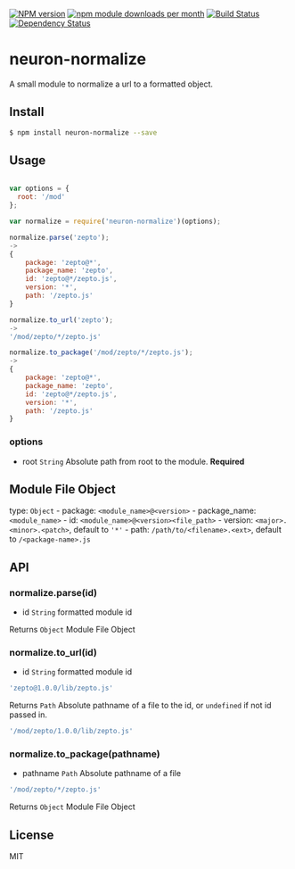 [![NPM version](https://badge.fury.io/js/neuron-normalize.svg)](http://badge.fury.io/js/neuron-normalize)
[![npm module downloads per month](http://img.shields.io/npm/dm/neuron-normalize.svg)](https://www.npmjs.org/package/neuron-normalize)
[![Build Status](https://travis-ci.org/neuron-js/neuron-normalize.svg?branch=master)](https://travis-ci.org/neuron-js/neuron-normalize)
[![Dependency Status](https://david-dm.org/neuron-js/neuron-normalize.svg)](https://david-dm.org/neuron-js/neuron-normalize)

# neuron-normalize

<!-- description -->
A small module to normalize a url to a formatted object.

## Install

```sh
$ npm install neuron-normalize --save
```

## Usage

```js

var options = {
  root: '/mod'
};

var normalize = require('neuron-normalize')(options);

normalize.parse('zepto');
->
{
    package: 'zepto@*',
    package_name: 'zepto',
    id: 'zepto@*/zepto.js',
    version: '*',
    path: '/zepto.js'
}

normalize.to_url('zepto');
->
'/mod/zepto/*/zepto.js'

normalize.to_package('/mod/zepto/*/zepto.js');
->
{
    package: 'zepto@*',
    package_name: 'zepto',
    id: 'zepto@*/zepto.js',
    version: '*',
    path: '/zepto.js'
}

```

### options
- root `String` Absolute path from root to the module. **Required**

## Module File Object

type: `Object`
    - package: `<module_name>@<version>`
    - package_name: `<module_name>`
    - id: `<module_name>@<version><file_path>`
    - version: `<major>.<minor>.<patch>`, default to `'*'`
    - path: `/path/to/<filename>.<ext>`, default to `/<package-name>.js`

## API

### normalize.parse(id)
- id `String` formatted module id

Returns `Object` Module File Object

### normalize.to_url(id)
- id `String` formatted module id

```js
'zepto@1.0.0/lib/zepto.js'
```

Returns `Path` Absolute pathname of a file to the id, or `undefined` if not id passed in.
```js
'/mod/zepto/1.0.0/lib/zepto.js'
```

### normalize.to_package(pathname)
- pathname `Path` Absolute pathname of a file

```js
'/mod/zepto/*/zepto.js'
```

Returns `Object` Module File Object

## License

MIT
